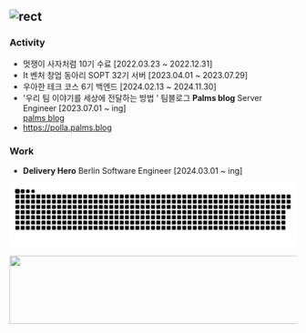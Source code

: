 ![rect](https://capsule-render.vercel.app/api?type=rect&color=gradient&text=%20%20jinchiim%20%20&fontAlign=30&fontSize=30&textBg=true&desc=%20jinchiim%20github&descAlign=60&descAlignY=50)
---

### Activity 
- 멋쟁이 사자처럼 10기 수료 [2022.03.23 ~ 2022.12.31]
- It 벤처 창업 동아리 SOPT 32기 서버 [2023.04.01 ~ 2023.07.29]
- 우아한 테크 코스 6기 백엔드 [2024.02.13 ~ 2024.11.30]
- '우리 팀 이야기를 세상에 전달하는 방법 ' 팀블로그 **Palms blog** Server Engineer [2023.07.01 ~ ing] <br>
[palms blog](https://www.palms.blog/)
- https://polla.palms.blog

### Work


- **Delivery Hero** Berlin Software Engineer [2024.03.01 ~ ing]

![snake gif](https://github.com/jinchiim/jinchiim/blob/output/github-contribution-grid-snake.svg)


<a href="https://github.com/devxb/gitanimals">
  <img
    src="https://render.gitanimals.org/lines/jinchiim?pet-id=587244599248005873"
    width="600"
    height="120"
  />
</a>
  
